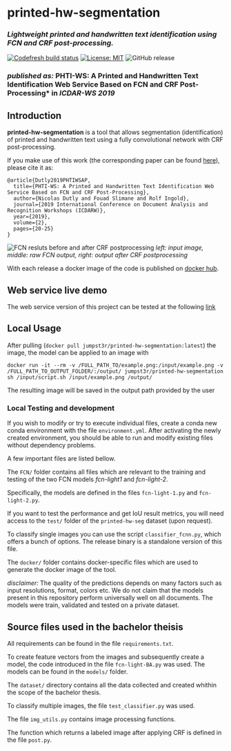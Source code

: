 # printed-hw-segmentation
### _Lightweight printed and handwritten text identification using FCN and CRF post-processing._

[![Codefresh build status]( https://g.codefresh.io/api/badges/pipeline/jumpst3r/Jumpst3r%2FBscThesis%2FBuildTestPush?branch=production&key=eyJhbGciOiJIUzI1NiJ9.NWNhYTQwZDAyYTE1MmZmMGQ2Y2FjOGM1.t3CzjCcStPDcqAcTi1nh8zpYB_E3tQmnemqSgDTbyQM&type=cf-1)]( https://g.codefresh.io/pipelines/BuildTestPush/builds?repoOwner=Jumpst3r&repoName=printed-hw-segmentation&serviceName=Jumpst3r%2Fprinted-hw-segmentation&filter=trigger:build~Build;branch:production;pipeline:5caa428088545f2b9e9e45e9~BuildTestPush) [![License: MIT](https://img.shields.io/badge/License-MIT-yellow.svg)](https://opensource.org/licenses/MIT) ![GitHub release](https://img.shields.io/github/release/jumpst3r/printed-hw-segmentation.svg)

### _published as:_ PHTI-WS: A Printed and Handwritten Text Identification Web Service Based on FCN and CRF Post-Processing* in  _ICDAR-WS 2019_

## Introduction

**printed-hw-segmentation** is a tool that allows segmentation (identification) of printed and handwritten text using a fully convolutional network with CRF post-processing.

If you make use of this work (the corresponding paper can be found [here](https://ieeexplore.ieee.org/document/8892961)), please cite it as:
```
@article{Dutly2019PHTIWSAP,
  title={PHTI-WS: A Printed and Handwritten Text Identification Web Service Based on FCN and CRF Post-Processing},
  author={Nicolas Dutly and Fouad Slimane and Rolf Ingold},
  journal={2019 International Conference on Document Analysis and Recognition Workshops (ICDARW)},
  year={2019},
  volume={2},
  pages={20-25}
}
```

 
![FCN resluts before and after CRF postprocessing](frontend/goodfcn.png)
_left: input image, middle: raw FCN output, right: output after CRF postprocessing_

With each release a docker image of the code is published on [docker hub](https://cloud.docker.com/repository/docker/jumpst3r/printed-hw-segmentation).

## Web service live demo

The web service version of this project can be tested at the following [link](http://wuersch.pillo-srv.ch/#/algorithm/5ff5b809fad531d7dc0f29c4)

## Local Usage

After pulling (`docker pull jumpst3r/printed-hw-segmentation:latest`) the image, the model can be applied to an image with 

`docker run -it --rm -v /FULL_PATH_TO/example.png:/input/example.png -v /FULL_PATH_TO_OUTPUT_FOLDER/:/output/ jumpst3r/printed-hw-segmentation sh /input/script.sh /input/example.png /output/`

The resulting image will be saved in the output path provided by the user

### Local Testing and development

If you wish to modify or try to execute individual files, create a conda new conda environment with the file `environment.yml`. After activating the newly created environment, you should be able to run and modify existing files without dependency problems.

A few important files are listed bellow.

The ```FCN/``` folder contains all files which are relevant to the training and testing of the two FCN models _fcn-light1_ and _fcn-light-2_.

Specifically, the models are defined in the files ``fcn-light-1.py`` and ``fcn-light-2.py``.

If you want to test the performance and get IoU result metrics, you will need access to the ``test/`` folder of the ``printed-hw-seg`` dataset (upon request).

To classify single images you can use the script ``classifier_fcnn.py``, which offers a bunch of options. The release binary is a standalone version of this file.

The ``docker/`` folder contains docker-specific files which are used to generate the docker image of the tool.

_disclaimer:_ The quality of the predictions depends on many factors such as input resolutions, format, colors etc. We do not claim that the models present in this repository perform universally well on all documents. The models were train, validated and tested on a private dataset.

## Source files used in the bachelor theisis

All requirements can be found in the file `requirements.txt`.

To create feature vectors from the images and subsequently create a model, the code introduced in the file `fcn-light-BA.py` was used. The models can be found in the `models/` folder.

The `dataset/` directory contains all the data collected and created whithin the scope of the bachelor thesis.

To classify multiple images, the file `test_classifier.py` was used.

The file `img_utils.py` contains image processing functions. 

The function which returns a labeled image after applying CRF is defined in the file `post.py`.
